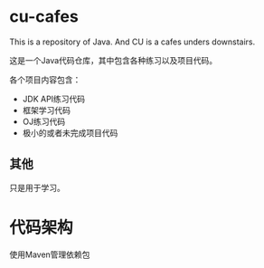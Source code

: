 # cu-cafes
This is a repository of Java. And CU is a cafes unders downstairs.

这是一个Java代码仓库，其中包含各种练习以及项目代码。

各个项目内容包含：
- JDK API练习代码
- 框架学习代码
- OJ练习代码
- 极小的或者未完成项目代码

## 其他
只是用于学习。


# 代码架构
使用Maven管理依赖包
